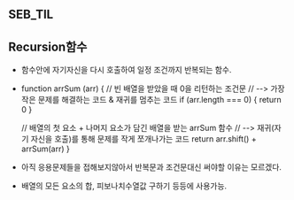 ## SEB_TIL

## Recursion함수
- 함수안에 자기자신을 다시 호출하여 일정 조건까지 반복되는 함수.
- function arrSum (arr) {
  // 빈 배열을 받았을 때 0을 리턴하는 조건문
  //   --> 가장 작은 문제를 해결하는 코드 & 재귀를 멈추는 코드
  if (arr.length === 0) {
    return 0
  }

  // 배열의 첫 요소 + 나머지 요소가 담긴 배열을 받는 arrSum 함수
  //   --> 재귀(자기 자신을 호출)를 통해 문제를 작게 쪼개나가는 코드
	return arr.shift() + arrSum(arr)
}
- 아직 응용문제들을 접해보지않아서 반복문과 조건문대신 써야할 이유는 모르겠다.
- 배열의 모든 요소의 합, 피보나치수열값 구하기 등등에 사용가능.